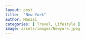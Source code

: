 ```yaml
---
layout: post
title:  "New York"
author: Manasi
categories: [ Travel, Lifestyle ]
image: assets/images/Newyork.jpeg
---
```

